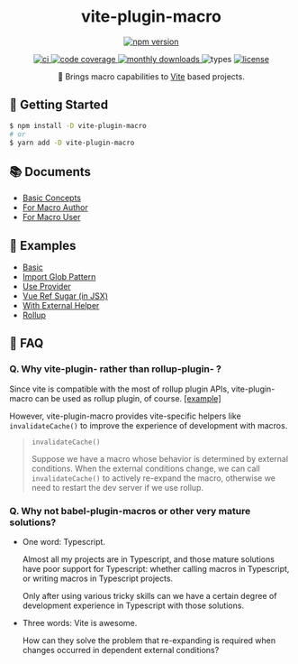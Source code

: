 <h1 align="center">vite-plugin-macro</h1>

<p align="center">
  <a href="https://www.npmjs.com/package/vite-plugin-macro">
    <img alt="npm version" src="https://badgen.net/npm/v/vite-plugin-macro"/>
  </a>
</p>

<p align="center">
  <a href="https://github.com/viteland/vite-plugin-macro/actions/workflows/ci.yaml">
    <img alt="ci" src="https://github.com/viteland/vite-plugin-macro/actions/workflows/ci.yaml/badge.svg?branch=master"/>
  </a>
  <a href="https://app.codecov.io/gh/viteland/vite-plugin-macro">
    <img alt="code coverage" src="https://badgen.net/codecov/c/github/viteland/vite-plugin-macro"/>
  </a>
  <a href="https://www.npmjs.com/package/vite-plugin-macro">
    <img alt="monthly downloads" src="https://badgen.net/npm/dm/vite-plugin-macro"/>
  </a>
  <img alt="types" src="https://badgen.net/npm/types/vite-plugin-macro"/>
  <a href="https://github.com/viteland/vite-plugin-macro/blob/master/LICENSE">
    <img alt="license" src="https://badgen.net/npm/license/vite-plugin-macro"/>
  </a>
</p>

<p align="center">🤠 Brings macro capabilities to <a href="https://github.com/vitejs/vite">Vite</a> based projects.</p>

## 🚀 Getting Started

```bash
$ npm install -D vite-plugin-macro
# or
$ yarn add -D vite-plugin-macro
```

## 📚 Documents

- [Basic Concepts](/doc/basic-concepts.md)
- [For Macro Author](/doc/for-author.md)
- [For Macro User](/doc/for-user.md)

## 🧪 Examples

- [Basic](/examples/basic)
- [Import Glob Pattern](/examples/import-glob-pattern)
- [Use Provider](/examples/provider)
- [Vue Ref Sugar (in JSX)](/examples/vue-ref-sugar)
- [With External Helper](/examples/with-external-helper)
- [Rollup](/examples/rollup)

## 🧐 FAQ

### Q. Why vite-plugin- rather than rollup-plugin- ?

Since vite is compatible with the most of rollup plugin APIs, vite-plugin-macro can be used as rollup plugin, of
course. [[example]](https://github.com/viteland/vite-plugin-macro/blob/master/examples/rollup/plugin/index.ts)

However, vite-plugin-macro provides vite-specific helpers like `invalidateCache()` to improve the experience of
development with macros.

> `invalidateCache()`
>
> Suppose we have a macro whose behavior is determined by external conditions.
> When the external conditions change, we can call `invalidateCache()` to
> actively re-expand the macro, otherwise we need to restart the dev server
> if we use rollup.

### Q. Why not babel-plugin-macros or other very mature solutions?

- One word: Typescript.

  Almost all my projects are in Typescript, and those mature solutions have poor support for Typescript: whether calling
  macros in Typescript, or writing macros in Typescript projects.

  Only after using various tricky skills can we have a certain degree of development experience in Typescript with those
  solutions.

- Three words: Vite is awesome.

  How can they solve the problem that re-expanding is required when changes occurred in dependent external conditions?
